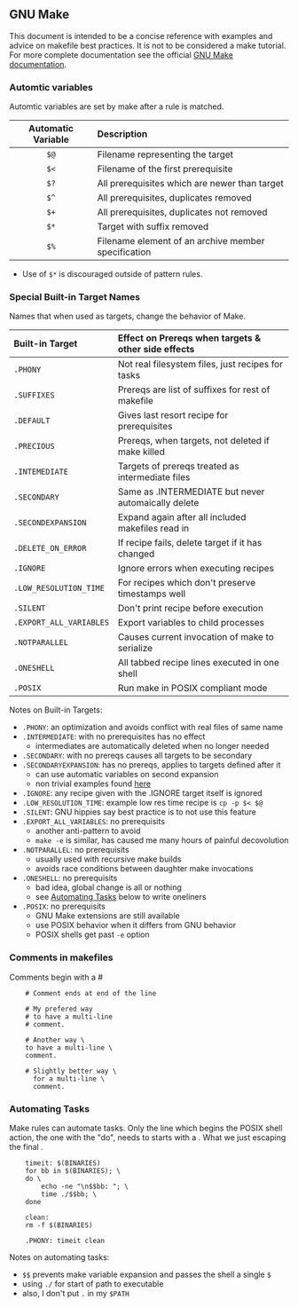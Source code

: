 ## GNU Make
This document is intended to be a concise reference with examples
and advice on makefile best practices.  It is not to be considered
a make tutorial.  For more complete documentation see the official
[GNU Make documentation](https://www.gnu.org/software/make/).

### Automtic variables
Automtic variables are set by make after a rule is matched.

| Automatic Variable | Description                                         |
|:------------------:|:--------------------------------------------------- |
|        `$@`        | Filename representing the target                    |
|        `$<`        | Filename of the first prerequisite                  |
|        `$?`        | All prerequisites which are newer than target       |
|        `$^`        | All prerequisites, duplicates removed               |
|        `$+`        | All prerequisites, duplicates not removed           |
|        `$*`        | Target with suffix removed                          | 
|        `$%`        | Filename element of an archive member specification |

* Use of `$*` is discouraged outside of pattern rules.

### Special Built-in Target Names
Names that when used as targets, change the behavior of Make.

| Built-in Target       | Effect on Prereqs when targets & other side effects |
|:--------------------- |:--------------------------------------------------- |
|`.PHONY`               | Not real filesystem files, just recipes for tasks   |
|`.SUFFIXES`            | Prereqs are list of suffixes for rest of makefile   |
|`.DEFAULT`             | Gives last resort recipe for prerequisites          |
|`.PRECIOUS`            | Prereqs, when targets, not deleted if make killed   |
|`.INTEMEDIATE`         | Targets of prereqs treated as intermediate files    |
|`.SECONDARY`           | Same as .INTERMEDIATE but never automaically delete |
|`.SECONDEXPANSION`     | Expand again after all included makefiles read in   |
|`.DELETE_ON_ERROR`     | If recipe fails, delete target if it has changed    |
|`.IGNORE`              | Ignore errors when executing recipes                |
|`.LOW_RESOLUTION_TIME` | For recipes which don't preserve timestamps well    |
|`.SILENT`              | Don't print recipe before execution                 |
|`.EXPORT_ALL_VARIABLES`| Export variables to child processes                 |
|`.NOTPARALLEL`         | Causes current invocation of make to serialize      |
|`.ONESHELL`            | All tabbed recipe lines executed in one shell       |
|`.POSIX`               | Run make in POSIX compliant mode                    |

Notes on Built-in Targets:
* `.PHONY`: an optimization and avoids conflict with real files of same name
* `.INTERMEDIATE`: with no prerequisites has no effect
  * intermediates are automatically deleted when no longer needed
* `.SECONDARY`: with no prereqs causes all targets to be secondary
* `.SECONDARYEXPANSION`: has no prereqs, applies to targets defined after it
  * can use automatic variables on second expansion
  * non trivial examples found [here][1]
* `.IGNORE`: any recipe given with the .IGNORE target itself is ignored
* `.LOW_RESOLUTION_TIME`: example low res time recipe is `cp -p $< $@`
* `.SILENT`: GNU hippies say best practice is to not use this feature
* `.EXPORT_ALL_VARIABLES`: no prerequisits
  * another anti-pattern to avoid
  * `make -e` is similar, has caused me many hours of painful decovolution
* `.NOTPARALLEL`: no prerequisits
  * usually used with recursive make builds
  * avoids race conditions between daughter make invocations
* `.ONESHELL`: no prerequisits
  * bad idea, global change is all or nothing
  * see [Automating Tasks](#automating-tasks) below to write oneliners
* `.POSIX`: no prerequisits
  * GNU Make extensions are still available
  * use POSIX behavior when it differs from GNU behavior
  * POSIX shells get past `-e` option 

[1]: https://www.gnu.org/software/make/manual/html_node/Secondary-Expansion.html

### Comments in makefiles
Comments begin with a #
```
    # Comment ends at end of the line

    # My prefered way
    # to have a multi-line 
    # comment.

    # Another way \
    to have a multi-line \
    comment.

    # Slightly better way \
      for a multi-line \
      comment.
```
### Automating Tasks
Make rules can automate tasks.  Only the line which begins the
POSIX shell action, the one with the "do", needs to starts with
a <tab>.  What we just escaping the final <new-line>.
```
    timeit: $(BINARIES)
	for bb in $(BINARIES); \
	do \
        echo -ne "\n$$bb: "; \
        time ./$$bb; \
    done

    clean:
	rm -f $(BINARIES) 

    .PHONY: timeit clean
```
Notes on automating tasks: 
* `$$` prevents make variable expansion and passes the shell a single `$`
* using `./` for start of path to executable
* also, I don't put `.` in my `$PATH` 
